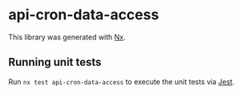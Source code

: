 # api-cron-data-access

This library was generated with [Nx](https://nx.dev).

## Running unit tests

Run `nx test api-cron-data-access` to execute the unit tests via [Jest](https://jestjs.io).
